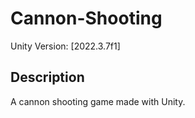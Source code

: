 # Cannon-Shooting 
 
Unity Version: [2022.3.7f1] 
 
## Description 
A cannon shooting game made with Unity. 
